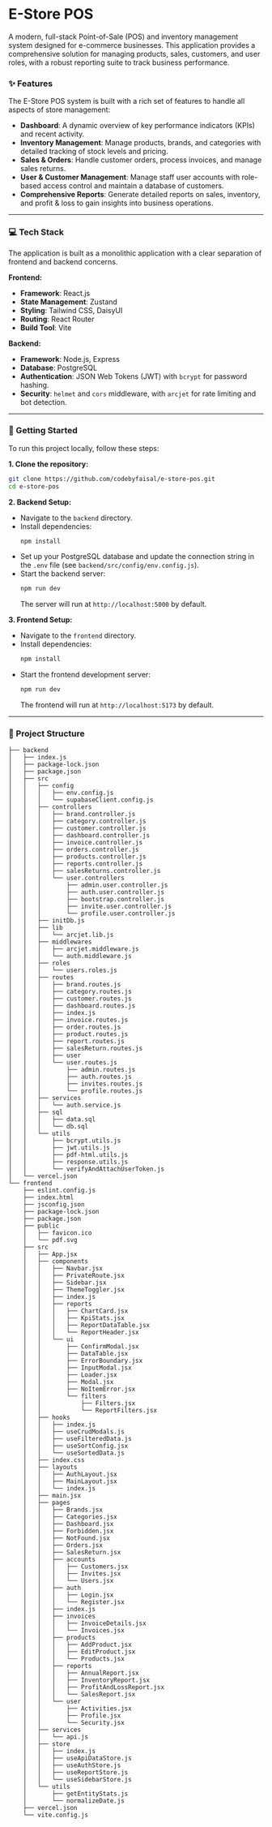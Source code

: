 # E-Store POS

A modern, full-stack Point-of-Sale (POS) and inventory management system designed for e-commerce businesses. This application provides a comprehensive solution for managing products, sales, customers, and user roles, with a robust reporting suite to track business performance.

### ✨ Features

The E-Store POS system is built with a rich set of features to handle all aspects of store management:

  * **Dashboard**: A dynamic overview of key performance indicators (KPIs) and recent activity.
  * **Inventory Management**: Manage products, brands, and categories with detailed tracking of stock levels and pricing.
  * **Sales & Orders**: Handle customer orders, process invoices, and manage sales returns.
  * **User & Customer Management**: Manage staff user accounts with role-based access control and maintain a database of customers.
  * **Comprehensive Reports**: Generate detailed reports on sales, inventory, and profit & loss to gain insights into business operations.

-----

### 💻 Tech Stack

The application is built as a monolithic application with a clear separation of frontend and backend concerns.

**Frontend:**

  * **Framework**: React.js
  * **State Management**: Zustand
  * **Styling**: Tailwind CSS, DaisyUI
  * **Routing**: React Router
  * **Build Tool**: Vite

**Backend:**

  * **Framework**: Node.js, Express
  * **Database**: PostgreSQL
  * **Authentication**: JSON Web Tokens (JWT) with `bcrypt` for password hashing.
  * **Security**: `helmet` and `cors` middleware, with `arcjet` for rate limiting and bot detection.

-----

### 🚀 Getting Started

To run this project locally, follow these steps:

**1. Clone the repository:**

```bash
git clone https://github.com/codebyfaisal/e-store-pos.git
cd e-store-pos
```

**2. Backend Setup:**

  * Navigate to the `backend` directory.
  * Install dependencies:
    ```bash
    npm install
    ```
  * Set up your PostgreSQL database and update the connection string in the `.env` file (see `backend/src/config/env.config.js`).
  * Start the backend server:
    ```bash
    npm run dev
    ```
    The server will run at `http://localhost:5000` by default.

**3. Frontend Setup:**

  * Navigate to the `frontend` directory.
  * Install dependencies:
    ```bash
    npm install
    ```
  * Start the frontend development server:
    ```bash
    npm run dev
    ```
    The frontend will run at `http://localhost:5173` by default.

-----

### 📂 Project Structure

```
├── backend
│   ├── index.js
│   ├── package-lock.json
│   ├── package.json
│   ├── src
│   │   ├── config
│   │   │   ├── env.config.js
│   │   │   └── supabaseClient.config.js
│   │   ├── controllers
│   │   │   ├── brand.controller.js
│   │   │   ├── category.controller.js
│   │   │   ├── customer.controller.js
│   │   │   ├── dashboard.controller.js
│   │   │   ├── invoice.controller.js
│   │   │   ├── orders.controller.js
│   │   │   ├── products.controller.js
│   │   │   ├── reports.controller.js
│   │   │   ├── salesReturns.controller.js
│   │   │   └── user.controllers
│   │   │       ├── admin.user.controller.js
│   │   │       ├── auth.user.controller.js
│   │   │       ├── bootstrap.controller.js
│   │   │       ├── invite.user.controller.js
│   │   │       └── profile.user.controller.js
│   │   ├── initDb.js
│   │   ├── lib
│   │   │   └── arcjet.lib.js
│   │   ├── middlewares
│   │   │   ├── arcjet.middleware.js
│   │   │   └── auth.middleware.js
│   │   ├── roles
│   │   │   └── users.roles.js
│   │   ├── routes
│   │   │   ├── brand.routes.js
│   │   │   ├── category.routes.js
│   │   │   ├── customer.routes.js
│   │   │   ├── dashboard.routes.js
│   │   │   ├── index.js
│   │   │   ├── invoice.routes.js
│   │   │   ├── order.routes.js
│   │   │   ├── product.routes.js
│   │   │   ├── report.routes.js
│   │   │   ├── salesReturn.routes.js
│   │   │   ├── user
│   │   │   └── user.routes.js
│   │   │       ├── admin.routes.js
│   │   │       ├── auth.routes.js
│   │   │       ├── invites.routes.js
│   │   │       └── profile.routes.js
│   │   ├── services
│   │   │   └── auth.service.js
│   │   ├── sql
│   │   │   ├── data.sql
│   │   │   └── db.sql
│   │   └── utils
│   │       ├── bcrypt.utils.js
│   │       ├── jwt.utils.js
│   │       ├── pdf-html.utils.js
│   │       ├── response.utils.js
│   │       └── verifyAndAttachUserToken.js
│   └── vercel.json
└── frontend
    ├── eslint.config.js
    ├── index.html
    ├── jsconfig.json
    ├── package-lock.json
    ├── package.json
    ├── public
    │   ├── favicon.ico
    │   └── pdf.svg
    ├── src
    │   ├── App.jsx
    │   ├── components
    │   │   ├── Navbar.jsx
    │   │   ├── PrivateRoute.jsx
    │   │   ├── Sidebar.jsx
    │   │   ├── ThemeToggler.jsx
    │   │   ├── index.js
    │   │   ├── reports
    │   │   │   ├── ChartCard.jsx
    │   │   │   ├── KpiStats.jsx
    │   │   │   ├── ReportDataTable.jsx
    │   │   │   └── ReportHeader.jsx
    │   │   └── ui
    │   │       ├── ConfirmModal.jsx
    │   │       ├── DataTable.jsx
    │   │       ├── ErrorBoundary.jsx
    │   │       ├── InputModal.jsx
    │   │       ├── Loader.jsx
    │   │       ├── Modal.jsx
    │   │       ├── NoItemError.jsx
    │   │       └── filters
    │   │           ├── Filters.jsx
    │   │           └── ReportFilters.jsx
    │   ├── hooks
    │   │   ├── index.js
    │   │   ├── useCrudModals.js
    │   │   ├── useFilteredData.js
    │   │   ├── useSortConfig.jsx
    │   │   └── useSortedData.js
    │   ├── index.css
    │   ├── layouts
    │   │   ├── AuthLayout.jsx
    │   │   ├── MainLayout.jsx
    │   │   └── index.js
    │   ├── main.jsx
    │   ├── pages
    │   │   ├── Brands.jsx
    │   │   ├── Categories.jsx
    │   │   ├── Dashboard.jsx
    │   │   ├── Forbidden.jsx
    │   │   ├── NotFound.jsx
    │   │   ├── Orders.jsx
    │   │   ├── SalesReturn.jsx
    │   │   ├── accounts
    │   │   │   ├── Customers.jsx
    │   │   │   ├── Invites.jsx
    │   │   │   └── Users.jsx
    │   │   ├── auth
    │   │   │   ├── Login.jsx
    │   │   │   └── Register.jsx
    │   │   ├── index.js
    │   │   ├── invoices
    │   │   │   ├── InvoiceDetails.jsx
    │   │   │   └── Invoices.jsx
    │   │   ├── products
    │   │   │   ├── AddProduct.jsx
    │   │   │   ├── EditProduct.jsx
    │   │   │   └── Products.jsx
    │   │   ├── reports
    │   │   │   ├── AnnualReport.jsx
    │   │   │   ├── InventoryReport.jsx
    │   │   │   ├── ProfitAndLossReport.jsx
    │   │   │   └── SalesReport.jsx
    │   │   └── user
    │   │       ├── Activities.jsx
    │   │       ├── Profile.jsx
    │   │       └── Security.jsx
    │   ├── services
    │   │   └── api.js
    │   ├── store
    │   │   ├── index.js
    │   │   ├── useApiDataStore.js
    │   │   ├── useAuthStore.js
    │   │   ├── useReportStore.js
    │   │   └── useSidebarStore.js
    │   └── utils
    │       ├── getEntityStats.js
    │       └── normalizeDate.js
    ├── vercel.json
    └── vite.config.js
```